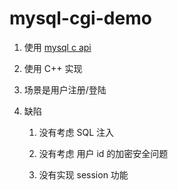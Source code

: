 # mysql-cgi-demo

1. 使用 [mysql c api](https://dev.mysql.com/doc/refman/8.0/en/c-api-functions.html)

2. 使用 C++ 实现

3. 场景是用户注册/登陆

4. 缺陷

    1. 没有考虑 SQL 注入

    2. 没有考虑 用户 id 的加密安全问题

    3. 没有实现 session 功能
